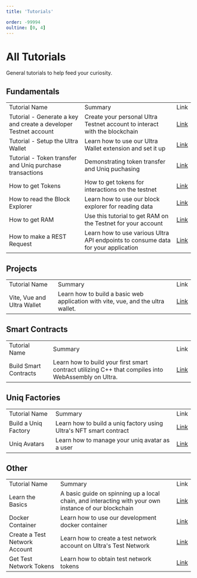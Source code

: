 ```yaml
---
title: 'Tutorials'

order: -99994
oultine: [0, 4]
---
```


# All Tutorials

General tutorials to help feed your curiosity.

## Fundamentals

<table>
    <tr>
        <td>Tutorial Name</td>
        <td>Summary</td>
        <td>Link</td>
    </tr>
    <tr>
        <td>Tutorial - Generate a key and create a developer Testnet account</td>
        <td>Create your personal Ultra Testnet account to interact with the blockchain</td>
        <td><a href="../fundamentals/tutorial-generate-key-and-create-testnet-account">Link</a></td>
    </tr>
    <tr>
        <td>Tutorial - Setup the Ultra Wallet</td>
        <td>Learn how to use our Ultra Wallet extension and set it up</td>
        <td><a href="../fundamentals/tutorial-setup-the-wallet">Link</a></td>
    </tr>
    <tr>
        <td>Tutorial - Token transfer and Uniq purchase transactions</td>
        <td>Demonstrating token transfer and Uniq puchasing</td>
        <td><a href="../fundamentals/tutorial-token-transfer-and-nft-purchase">Link</a></td>
    </tr>
    <tr>
        <td>How to get Tokens</td>
        <td>How to get tokens for interactions on the testnet</td>
        <td><a href="/tutorials/fundamentals/how-to-get-tokens">Link</a></td>
    </tr>
    <tr>
        <td>How to read the Block Explorer</td>
        <td>Learn how to use our block explorer for reading data</td>
        <td><a href="/tutorials/fundamentals/how-to-read-the-block-explorer">Link</a></td>
    </tr>
    <tr>
        <td>How to get RAM</td>
        <td>Use this tutorial to get RAM on the Testnet for your account</td>
        <td><a href="/tutorials/fundamentals/how-to-get-ram">Link</a></td>
    </tr>
    <tr>
        <td>How to make a REST Request</td>
        <td>Learn how to use various Ultra API endpoints to consume data for your application</td>
        <td><a href="/tutorials/fundamentals/how-to-make-a-rest-request">Link</a></td>
    </tr>

</table>

## Projects

<table>
    <tr>
        <td>Tutorial Name</td>
        <td>Summary</td>
        <td>Link</td>
    </tr>
    <tr>
        <td>Vite, Vue and Ultra Wallet</td>
        <td>Learn how to build a basic web application with vite, vue, and the ultra wallet.</td>
        <td><a href="/tutorials/projects/vite-vue-ultra-wallet/index">Link</a></td>
    </tr>
</table>

## Smart Contracts

<table>
    <tr>
        <td>Tutorial Name</td>
        <td>Summary</td>
        <td>Link</td>
    </tr>
    <tr>
        <td>Build Smart Contracts</td>
        <td>Learn how to build your first smart contract utilizing C++ that compiles into WebAssembly on Ultra.</td>
        <td><a href="/tutorials/smart-contracts/index">Link</a></td>
    </tr>
</table>

## Uniq Factories

<table>
    <tr>
        <td>Tutorial Name</td>
        <td>Summary</td>
        <td>Link</td>
    </tr>
    <tr>
        <td>Build a Uniq Factory</td>
        <td>Learn how to build a uniq factory using Ultra's NFT smart contract</td>
        <td><a href="/tutorials/uniq-factories/building-uniq-factories/index">Link</a></td>
    </tr>
    <tr>
        <td>Uniq Avatars</td>
        <td>Learn how to manage your uniq avatar as a user</td>
        <td><a href="/tutorials/uniq-factories/uniq-avatar/index">Link</a></td>
    </tr>
</table>

## Other

<table>
    <tr>
        <td>Tutorial Name</td>
        <td>Summary</td>
        <td>Link</td>
    </tr>
    <tr>
        <td>Learn the Basics</td>
        <td>A basic guide on spinning up a local chain, and interacting with your own instance of our blockchain</td>
        <td><a href="/tutorials/general/basics/index">Link</a></td>
    </tr>
    <tr>
        <td>Docker Container</td>
        <td>Learn how to use our development docker container</td>
        <td><a href="/tutorials/docker/index">Link</a></td>
    </tr>
    <tr>
        <td>Create a Test Network Account</td>
        <td>Learn how to create a test network account on Ultra's Test Network</td>
        <td><a href="/tutorials/general/basics/create-a-testnet-account">Link</a></td>
    </tr>
    <tr>
        <td>Get Test Network Tokens</td>
        <td>Learn how to obtain test network tokens</td>
        <td><a href="/tutorials/general/faucet/index">Link</a></td>
    </tr>
</table>
